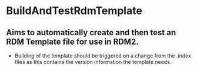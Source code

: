 # BuildAndTestRdmTemplate
## Aims to automatically create and then test an RDM Template file for use in RDM2. ##
* Building of the template should be triggered on a change from the .index files as this contains the version information the template needs.
